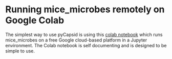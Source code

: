 # Running mice_microbes remotely on Google Colab
The simplest way to use pyCapsid is using this [colab notebook](https://colab.research.google.com/github/luquelab/pyCapsid/blob/main/notebooks/pyCapsid_colab_notebook.ipynb)
which runs mice_microbes on a free Google cloud-based platform in a Jupyter environment. The Colab notebook is self documenting and is designed to be simple to use. 
